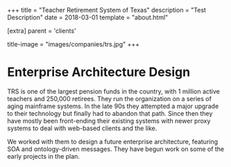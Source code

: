 +++
title = "Teacher Retirement System of Texas"
description = "Test Description"
date = 2018-03-01
template = "about.html"

[extra]
parent = 'clients'

title-image = "images/companies/trs.jpg"
+++

# Enterprise Architecture Design

TRS is one of the largest pension funds in the country, with 1 million active teachers and 250,000 retirees. They run the organization on a series of aging mainframe systems. In the late 90s they attempted a major upgrade to their technology but finally had to abandon that path. Since then they have mostly been front-ending their existing systems with newer proxy systems to deal with web-based clients and the like.

We worked with them to design a future enterprise architecture, featuring SOA and ontology-driven messages. They have begun work on some of the early projects in the plan.
